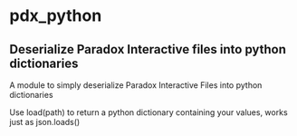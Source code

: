 # pdx_python

## Deserialize Paradox Interactive files into python dictionaries
A module to simply deserialize Paradox Interactive Files into python dictionaries

Use load(path) to return a python dictionary containing your values, works just as json.loads()
